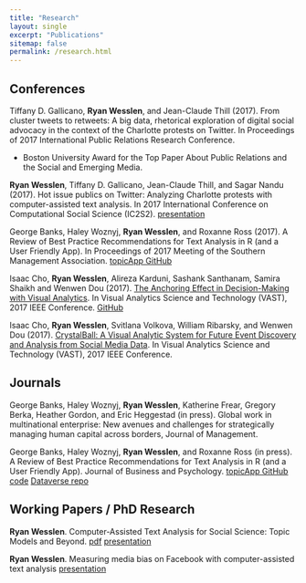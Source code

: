 ```yaml
---
title: "Research"
layout: single
excerpt: "Publications"
sitemap: false
permalink: /research.html
---
```


## Conferences

Tiffany D. Gallicano, **Ryan Wesslen**, and Jean-Claude Thill (2017). From cluster tweets to retweets: A big data, rhetorical exploration of digital social advocacy in the context of the Charlotte protests on Twitter. In Proceedings of 2017 International Public Relations Research Conference.

*   Boston University Award for the Top Paper About Public Relations and the Social and Emerging Media.

**Ryan Wesslen**, Tiffany D. Gallicano, Jean-Claude Thill, and Sagar Nandu (2017). Hot issue publics on Twitter: Analyzing Charlotte protests with computer-assisted text analysis. In 2017 International Conference on Computational Social Science (IC2S2). [presentation](/assets/documents/presentations/IC2S2-HotIssue-Charlotte.pdf)

George Banks, Haley Woznyj, **Ryan Wesslen**, and Roxanne Ross (2017). A Review of Best Practice Recommendations for Text Analysis in R (and a User Friendly App). In Proceedings of 2017 Meeting of the Southern Management Association. [topicApp GitHub](https://github.com/wesslen/topicApp)

Isaac Cho, **Ryan Wesslen**, Alireza Karduni, Sashank Santhanam, Samira Shaikh and Wenwen Dou (2017). [The Anchoring Effect in Decision-Making with Visual Analytics](/assets/documents/papers/anchorbias.pdf). In Visual Analytics Science and Technology (VAST), 2017 IEEE Conference. [GitHub](https://github.com/wesslen/vast2017-anchoringeffect)

Isaac Cho, **Ryan Wesslen**, Svitlana Volkova, William Ribarsky, and Wenwen Dou (2017). [CrystalBall: A Visual Analytic System for Future Event Discovery and Analysis from Social Media Data](/assets/documents/papers/crystalball.pdf). In Visual Analytics Science and Technology (VAST), 2017 IEEE Conference.

## Journals

George Banks, Haley Woznyj, **Ryan Wesslen**, Katherine Frear, Gregory Berka, Heather Gordon, and Eric Heggestad (in press). Global work in multinational enterprise: New avenues and challenges for strategically managing human capital across borders, Journal of Management.

George Banks, Haley Woznyj, **Ryan Wesslen**, and Roxanne Ross (in press). A Review of Best Practice Recommendations for Text Analysis in R (and a User Friendly App). Journal of Business and Psychology. [topicApp GitHub](https://github.com/wesslen/topicApp) [code](https://github.com/wesslen/text-analysis-org-science) [Dataverse repo](https://dataverse.unc.edu/dataset.xhtml?persistentId=doi:10.15139/S3/R4W7ZS)

## Working Papers / PhD Research

**Ryan Wesslen**. Computer-Assisted Text Analysis for Social Science: Topic Models and Beyond. [pdf](/assets/documents/papers/topic-models-beyond.pdf) [presentation](/assets/documents/presentations/qualifying-exam-presentation.pptx)

**Ryan Wesslen**. Measuring media bias on Facebook with computer-assisted text analysis [presentation](/assets/documents/presentations/media-bias-presentation.pptx)
